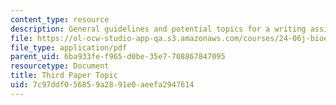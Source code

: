 ```yaml
---
content_type: resource
description: General guidelines and potential topics for a writing assignment on bioethics.
file: https://ol-ocw-studio-app-qa.s3.amazonaws.com/courses/24-06j-bioethics-spring-2009/7c97ddf056859a2891e0aeefa2947614_MIT24_06Js09_assn03.pdf
file_type: application/pdf
parent_uid: 6ba933fe-f965-d0be-35e7-708867847095
resourcetype: Document
title: Third Paper Topic
uid: 7c97ddf0-5685-9a28-91e0-aeefa2947614
---
```

